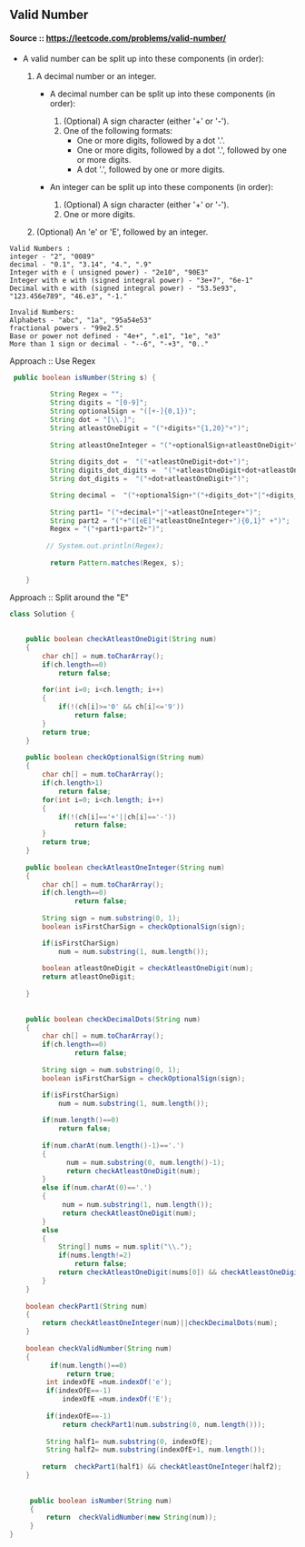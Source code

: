 ## Valid Number

#### Source :: https://leetcode.com/problems/valid-number/

* A valid number can be split up into these components (in order):
	1. A decimal number or an integer.
		* A decimal number can be split up into these components (in order):
			1. (Optional) A sign character (either '+' or '-').
			2. One of the following formats:
				* One or more digits, followed by a dot '.'.
				* One or more digits, followed by a dot '.', followed by one or more digits.
				* A dot '.', followed by one or more digits.

		* An integer can be split up into these components (in order):
			1. (Optional) A sign character (either '+' or '-').
			2. One or more digits.

	2. (Optional) An 'e' or 'E', followed by an integer.
    

```
Valid Numbers :
integer - "2", "0089" 
decimal - "0.1", "3.14", "4.", ".9"
Integer with e ( unsigned power) - "2e10", "90E3"
Integer with e with (signed integral power) - "3e+7", "6e-1"
Decimal with e with (signed integral power) - "53.5e93", "123.456e789", "46.e3", "-1."

Invalid Numbers:
Alphabets - "abc", "1a", "95a54e53"
fractional powers - "99e2.5"
Base or power not defined - "4e+", ".e1", "1e", "e3"
More than 1 sign or decimal - "--6", "-+3", "0.."
```

Approach :: Use Regex
```java
 public boolean isNumber(String s) {  
        
          String Regex = "";
          String digits = "[0-9]";
          String optionalSign = "([+-]{0,1})";
          String dot = "[\\.]";
          String atleastOneDigit = "("+digits+"{1,20}"+")";
          
          String atleastOneInteger = "("+optionalSign+atleastOneDigit+")";
          
          String digits_dot =  "("+atleastOneDigit+dot+")";          
          String digits_dot_digits =  "("+atleastOneDigit+dot+atleastOneDigit+")";
          String dot_digits =  "("+dot+atleastOneDigit+")";

          String decimal =  "("+optionalSign+"("+digits_dot+"|"+digits_dot_digits+"|"+dot_digits+")"+")";
          
          String part1= "("+decimal+"|"+atleastOneInteger+")";          
          String part2 = "("+"([eE]"+atleastOneInteger+"){0,1}" +")";    
          Regex = "("+part1+part2+")";
          
         // System.out.println(Regex);
          
          return Pattern.matches(Regex, s);   
        
    }
```



Approach :: Split around the "E"

```java
class Solution {
    
    
    public boolean checkAtleastOneDigit(String num)
    {
        char ch[] = num.toCharArray();
        if(ch.length==0)
            return false;
        
        for(int i=0; i<ch.length; i++)
        {
            if(!(ch[i]>='0' && ch[i]<='9'))
                return false;
        }
        return true;
    }
    
    public boolean checkOptionalSign(String num)
    {
        char ch[] = num.toCharArray();
        if(ch.length>1)
            return false;
        for(int i=0; i<ch.length; i++)
        {
            if(!(ch[i]=='+'||ch[i]=='-'))
                return false;
        }
        return true;
    }
    
    public boolean checkAtleastOneInteger(String num)
    {
        char ch[] = num.toCharArray();
        if(ch.length==0)
                return false;
        
        String sign = num.substring(0, 1);
        boolean isFirstCharSign = checkOptionalSign(sign);

        if(isFirstCharSign)
            num = num.substring(1, num.length());
        
        boolean atleastOneDigit = checkAtleastOneDigit(num);
        return atleastOneDigit;
        
    }
    
    
    public boolean checkDecimalDots(String num)
    {
        char ch[] = num.toCharArray();
        if(ch.length==0)
                return false;
        
        String sign = num.substring(0, 1);
        boolean isFirstCharSign = checkOptionalSign(sign);

        if(isFirstCharSign)
            num = num.substring(1, num.length());
        
        if(num.length()==0)
            return false;
        
        if(num.charAt(num.length()-1)=='.')
        {
              num = num.substring(0, num.length()-1);
              return checkAtleastOneDigit(num);
        }
        else if(num.charAt(0)=='.')
        {
             num = num.substring(1, num.length());
             return checkAtleastOneDigit(num);
        }
        else
        {
            String[] nums = num.split("\\.");
            if(nums.length!=2)
                return false;
            return checkAtleastOneDigit(nums[0]) && checkAtleastOneDigit(nums[1]);
        }
    }
    
    boolean checkPart1(String num)
    {
        return checkAtleastOneInteger(num)||checkDecimalDots(num);
    }
    
    boolean checkValidNumber(String num)
    {
          if(num.length()==0)
              return true;
         int indexOfE =num.indexOf('e');
         if(indexOfE==-1)
             indexOfE =num.indexOf('E');
         
         if(indexOfE==-1)
             return checkPart1(num.substring(0, num.length()));       
         
         String half1= num.substring(0, indexOfE);
         String half2= num.substring(indexOfE+1, num.length());
        
        return  checkPart1(half1) && checkAtleastOneInteger(half2);
    }
    
    
     public boolean isNumber(String num) 
     {                   
         return  checkValidNumber(new String(num));
     }
}
```